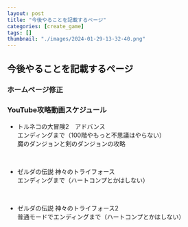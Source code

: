 ```yaml
---
layout: post
title: "今後やることを記載するページ"
categories: [create_game]
tags: []
thumbnail: "./images/2024-01-29-13-32-40.png"
---
```


## 今後やることを記載するページ

### ホームページ修正



### YouTube攻略動画スケジュール
- トルネコの大冒険2　アドバンス  
    エンディングまで（100階やもっと不思議はやらない）  
    魔のダンジョンと剣のダンジョンの攻略  
<br>

- ゼルダの伝説 神々のトライフォース  
    エンディングまで（ハートコンプとかはしない）  
<br>

- ゼルダの伝説 神々のトライフォース2  
    普通モードでエンディングまで（ハートコンプとかはしない）  